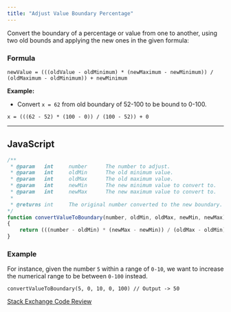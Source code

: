 ```yaml
---
title: "Adjust Value Boundary Percentage"
---
```


Convert the boundary of a percentage or value from one to another, using two old bounds and applying the new ones in the given formula:

### Formula
```
newValue = (((oldValue - oldMinimum) * (newMaximum - newMinimum)) / (oldMaximum - oldMinimum)) + newMinimum
```

**Example:**
* Convert `x = 62` from old boundary of 52-100 to be bound to 0-100.


`x = (((62 - 52) * (100 - 0)) / (100 - 52)) + 0`

***

## JavaScript

```js
/**
 * @param   int     number      The number to adjust.
 * @param   int     oldMin      The old minimum value.
 * @param   int     oldMax      The old maximum value.
 * @param   int     newMin      The new minimum value to convert to.
 * @param   int     newMax      The new maximum value to convert to.
 * 
 * @returns int     The original number converted to the new boundary.
*/
function convertValueToBoundary(number, oldMin, oldMax, newMin, newMax)
{
    return (((number - oldMin) * (newMax - newMin)) / (oldMax - oldMin)) + newMin
}
```

### Example

For instance, given the number `5` within a range of `0-10`, we want to increase the numerical range to be between `0-100` instead.

```nodejs
convertValueToBoundary(5, 0, 10, 0, 100) // Output -> 50
```

<div markdown="0"><a href="https://codereview.stackexchange.com/questions/269408/convert-number-from-old-range-to-new-numeric-range" target="_blank" class="btn btn--warning">Stack Exchange Code Review</a></div>